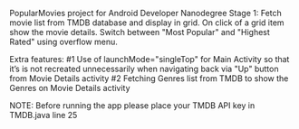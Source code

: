 PopularMovies project for Android Developer Nanodegree
Stage 1: Fetch movie list from TMDB database and display in grid. On click of a grid item show the movie details. Switch between "Most Popular" and "Highest Rated" using overflow menu.

Extra features:
#1 Use of launchMode="singleTop" for Main Activity so that it’s is not recreated unnecessarily when navigating back via "Up" button from Movie Details activity
#2 Fetching Genres list from TMDB to show the Genres on Movie Details activity

NOTE: Before running the app please place your TMDB API key in TMDB.java line 25


